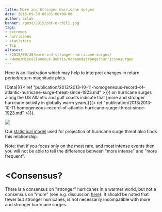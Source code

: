 ```yaml
---
title: More and Stronger Hurricane surges
date: 2015-09-30 00:05:00+00:00
author: aslak
banner: /post/2015/pot-o-chili.jpg
tags:
- extremes
- hurricanes
- statistics
- Tip
aliases:
- /2015/09/30/more-and-stronger-hurricane-surges/
- /Home/Miscellaneous-Debris/moreandstrongerhurricanesurges
---
```


Here is an illustration which may help to interpret changes in return period/return magnitude plots.
  <!--more-->
[Data]({{< ref "publication/2013/2013-10-11-homogeneous-record-of-atlantic-hurricane-surge-threat-since-1923.md" >}}) on hurricane surges along the US Atlantic and gulf coasts indicate that [more and stronger hurricane activity in globally warm years]({{< ref "publication/2013/2013-10-11-homogeneous-record-of-atlantic-hurricane-surge-threat-since-1923.md" >}}).

![](/post/2015/moreandstronger.png)

Our [statistical model](/Home/PDFs/Announcements/projectedatlantichurricanesurgethreatfromrisingtemperatures) used for projection of hurricane surge threat also finds this relationship.

Note: that if you focus only on the most rare, and most intense events then you will not be able to tell the difference between "more intense" and "more frequent".

# <Consensus?

There is a consensus on "stronger" hurricanes in a warmer world, but not a consensus on "more" (see e.g. discussion [here](http://www.climatecentral.org/news/study-projects-more-frequent-and-stronger-hurricanes-worldwide-16204)). It should be noted that fewer but stronger hurricanes, is not necessarily incompatible with more and stronger hurricane surges.